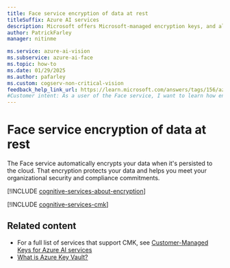 ```yaml
---
title: Face service encryption of data at rest
titleSuffix: Azure AI services
description: Microsoft offers Microsoft-managed encryption keys, and also lets you manage your Azure AI services subscriptions with your own keys, called customer-managed keys (CMK). This article covers data encryption at rest for Face, and how to enable and manage CMK. 
author: PatrickFarley
manager: nitinme

ms.service: azure-ai-vision
ms.subservice: azure-ai-face
ms.topic: how-to
ms.date: 01/29/2025
ms.author: pafarley
ms.custom: cogserv-non-critical-vision
feedback_help_link_url: https://learn.microsoft.com/answers/tags/156/azure-face
#Customer intent: As a user of the Face service, I want to learn how encryption at rest works.
---
```


# Face service encryption of data at rest

The Face service automatically encrypts your data when it's persisted to the cloud. That encryption protects your data and helps you meet your organizational security and compliance commitments.

[!INCLUDE [cognitive-services-about-encryption](../includes/cognitive-services-about-encryption.md)]

[!INCLUDE [cognitive-services-cmk](../includes/configure-customer-managed-keys.md)]

## Related content

* For a full list of services that support CMK, see [Customer-Managed Keys for Azure AI services](../encryption/cognitive-services-encryption-keys-portal.md)
* [What is Azure Key Vault?](/azure/key-vault/general/overview)

